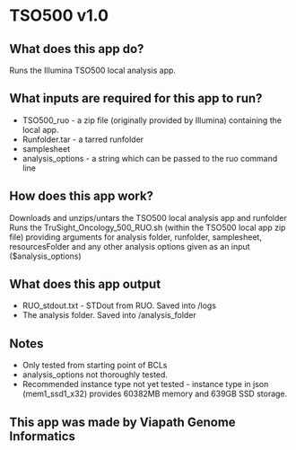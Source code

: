 # TSO500 v1.0

## What does this app do?
Runs the Illumina TSO500 local analysis app.

## What inputs are required for this app to run?
* TSO500_ruo - a zip file (originally provided by Illumina) containing the local app.
* Runfolder.tar - a tarred runfolder
* samplesheet
* analysis_options -  a string which can be passed to the ruo command line

## How does this app work?
Downloads and unzips/untars the TSO500 local analysis app and runfolder
Runs the TruSight_Oncology_500_RUO.sh (within the TSO500 local app zip file) providing arguments for analysis folder, runfolder, samplesheet, resourcesFolder and any other analysis options given as an input ($analysis_options)


## What does this app output
* RUO_stdout.txt - STDout from RUO. Saved into /logs
* The analysis folder. Saved into /analysis_folder

## Notes
* Only tested from starting point of BCLs
* analysis_options not thoroughly tested.
* Recommended instance type not yet tested - instance type in json (mem1_ssd1_x32) provides 60382MB memory and 639GB SSD storage.

## This app was made by Viapath Genome Informatics
